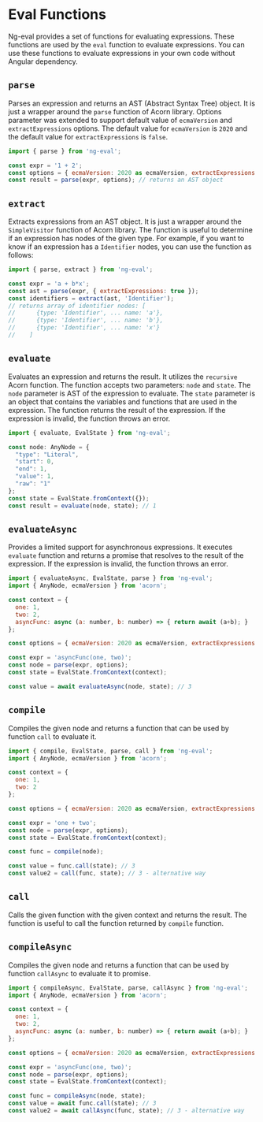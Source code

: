 # Eval Functions
Ng-eval provides a set of functions for evaluating expressions. These functions are used by the `eval` function to evaluate expressions. You can use these functions to evaluate expressions in your own code without Angular dependency.

## `parse`
Parses an expression and returns an AST (Abstract Syntax Tree) object. It is just a wrapper around the `parse` function of Acorn library. Options parameter was extended to support default value of `ecmaVersion` and `extractExpressions` options. The default value for `ecmaVersion` is `2020` and the default value for `extractExpressions` is `false`.

```js
import { parse } from 'ng-eval';

const expr = '1 + 2';
const options = { ecmaVersion: 2020 as ecmaVersion, extractExpressions: true };
const result = parse(expr, options); // returns an AST object
```

## `extract`
Extracts expressions from an AST object. It is just a wrapper around the `SimpleVisitor` function of Acorn library. The function is useful to determine if an expression has nodes of the given type. For example, if you want to know if an expression has a `Identifier` nodes, you can use the function as follows:
```js
import { parse, extract } from 'ng-eval';

const expr = 'a + b*x';
const ast = parse(expr, { extractExpressions: true });
const identifiers = extract(ast, 'Identifier'); 
// returns array of identifier nodes: [
//      {type: 'Identifier', ... name: 'a'},
//      {type: 'Identifier', ... name: 'b'},
//      {type: 'Identifier', ... name: 'x'}
//    ]
```

## `evaluate`
Evaluates an expression and returns the result. It utilizes the `recursive` Acorn function. The function accepts two parameters: `node` and `state`. The `node` parameter is AST of the expression to evaluate. The `state` parameter is an object that contains the variables and functions that are used in the expression. The function returns the result of the expression. If the expression is invalid, the function throws an error.

```js 
import { evaluate, EvalState } from 'ng-eval';

const node: AnyNode = {
  "type": "Literal",
  "start": 0,
  "end": 1,
  "value": 1,
  "raw": "1"
};
const state = EvalState.fromContext({});
const result = evaluate(node, state); // 1
```

## `evaluateAsync`
Provides a limited support for asynchronous expressions. It executes `evaluate` function and returns a promise that resolves to the result of the expression. If the expression is invalid, the function throws an error.

```js
import { evaluateAsync, EvalState, parse } from 'ng-eval';
import { AnyNode, ecmaVersion } from 'acorn';

const context = {
  one: 1,
  two: 2,
  asyncFunc: async (a: number, b: number) => { return await (a+b); }
};

const options = { ecmaVersion: 2020 as ecmaVersion, extractExpressions: true };

const expr = 'asyncFunc(one, two)';
const node = parse(expr, options);
const state = EvalState.fromContext(context);

const value = await evaluateAsync(node, state); // 3
```

## `compile`
Compiles the given node and returns a function that can be used by function `call` to evaluate it.

```js
import { compile, EvalState, parse, call } from 'ng-eval';
import { AnyNode, ecmaVersion } from 'acorn';

const context = {
  one: 1,
  two: 2
};

const options = { ecmaVersion: 2020 as ecmaVersion, extractExpressions: true };

const expr = 'one + two';
const node = parse(expr, options);
const state = EvalState.fromContext(context);

const func = compile(node);

const value = func.call(state); // 3
const value2 = call(func, state); // 3 - alternative way
```

## `call`
Calls the given function with the given context and returns the result. The function is useful to call the function returned by `compile` function.

## `compileAsync`
Compiles the given node and returns a function that can be used by function `callAsync` to evaluate it to promise.

```js
import { compileAsync, EvalState, parse, callAsync } from 'ng-eval';
import { AnyNode, ecmaVersion } from 'acorn';

const context = {
  one: 1,
  two: 2,
  asyncFunc: async (a: number, b: number) => { return await (a+b); }
};

const options = { ecmaVersion: 2020 as ecmaVersion, extractExpressions: true };

const expr = 'asyncFunc(one, two)';
const node = parse(expr, options);
const state = EvalState.fromContext(context);

const func = compileAsync(node, state);
const value = await func.call(state); // 3
const value2 = await callAsync(func, state); // 3 - alternative way
```


